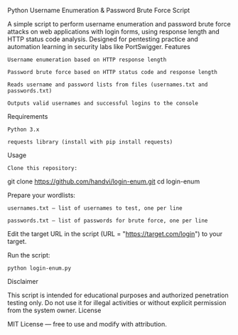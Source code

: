Python Username Enumeration & Password Brute Force Script

A simple script to perform username enumeration and password brute force attacks on web applications with login forms, using response length and HTTP status code analysis.
Designed for pentesting practice and automation learning in security labs like PortSwigger.
Features

    Username enumeration based on HTTP response length

    Password brute force based on HTTP status code and response length

    Reads username and password lists from files (usernames.txt and passwords.txt)

    Outputs valid usernames and successful logins to the console

Requirements

    Python 3.x

    requests library (install with pip install requests)

Usage

    Clone this repository:

git clone https://github.com/handvi/login-enum.git
cd login-enum

Prepare your wordlists:

    usernames.txt — list of usernames to test, one per line

    passwords.txt — list of passwords for brute force, one per line

Edit the target URL in the script (URL = "https://target.com/login") to your target.

Run the script:

    python login-enum.py

Disclaimer

This script is intended for educational purposes and authorized penetration testing only.
Do not use it for illegal activities or without explicit permission from the system owner.
License

MIT License — free to use and modify with attribution.
